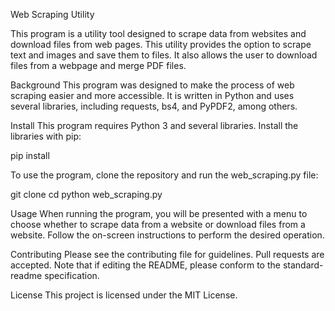 Web Scraping Utility

This program is a utility tool designed to scrape data from websites and download files from web pages. This utility provides the option to scrape text and images and save them to files. It also allows the user to download files from a webpage and merge PDF files.

Background
This program was designed to make the process of web scraping easier and more accessible. It is written in Python and uses several libraries, including requests, bs4, and PyPDF2, among others.

Install
This program requires Python 3 and several libraries. Install the libraries with pip:

pip install <libraries>

To use the program, clone the repository and run the web_scraping.py file:

git clone <repository-url>
cd <repository-directory>
python web_scraping.py

Usage
When running the program, you will be presented with a menu to choose whether to scrape data from a website or download files from a website. Follow the on-screen instructions to perform the desired operation.

Contributing
Please see the contributing file for guidelines. Pull requests are accepted. Note that if editing the README, please conform to the standard-readme specification.

License
This project is licensed under the MIT License. 